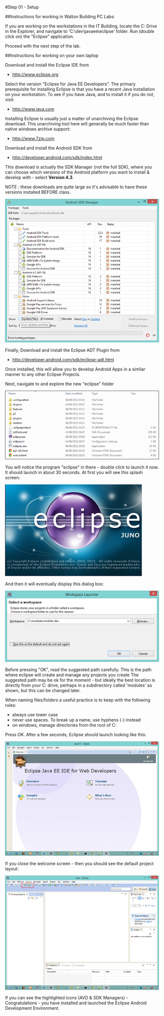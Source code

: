 #Step 01 - Setup

##Instructions for working in Walton Building PC Labs:

If you are working on the workstations in the IT Building, locate the C: Drive in the Explorer, and navigate to 'C:\dev\javaee\eclipse' folder. Run (double click on) the "Eclipse" application.

Proceed with the next step of the lab.

##Instructions for working on your own laptop

Download and install the Eclipse IDE from

 - <http://www.eclipse.org>

Select the version "Eclipse for Java EE Developers". The primary prerequisite for installing Eclipse is that you have a recent Java installation on your workstation. To see if you have Java, and to install it if you do not, visit:

 - <http://www.java.com>

Installing Eclipse is usually just a matter of unarchiving the Eclipse download. This unarchiving tool here will generally be much faster than native windows archive support:

 - <http://www.7zip.com>

Download and install the Android SDK from

- <http://developer.android.com/sdk/index.html>

This download is actually the SDK Manager (not the full SDK), where you can choose which versions of the Android platform you want to install & develop with - select <b>Version 4.3</b>. 

NOTE : these downloads are quite large so it's advisable to have these versions installed BEFORE class.

![](../img/sdk.png)

Finally, Download and install the Eclipse ADT Plugin from

- <http://developer.android.com/sdk/eclipse-adt.html>

Once installed, this will allow you to develop Android Apps in a similar manner to any other Eclipse Projects.

Next, navigate to and explore the new "eclipse" folder

![](../img/01.png)

You will notice the program "eclipse" in there - double click to launch it now. It should launch in about 30 seconds. At first you will see this splash screen:

![](../img/02.png)
 
And then it will eventually display this dialog box:

![](../img/03.png)

Before pressing "OK", read the suggested path carefully. This is the path where eclipse will create and manage any projects you create The suggested path may be ok for the moment - but ideally the best location is directly from your C: drive, perhaps in a subdirectory called 'modules' as shown, but this can be changed later. 

When naming files/folders a useful practice is to keep with the following rules:

- always use lower case
- never use spaces. To break up a name, use hyphens (-) instead
- on windows, manage directories from the root of C:

Press OK. After a few seconds, Eclipse should launch looking like this:

![](../img/05.png)

If you close the welcome screen - then you should see the default project layout:

![](../img/05a.png)


If you can see the highlighted icons (AVD & SDK Managers) - Congratulations - you have installed and launched the Eclipse Android Development Environment.



